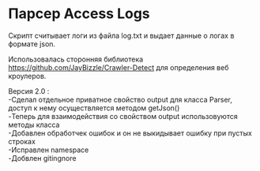 # Парсер Access Logs

Скрипт считывает логи из файла log.txt и выдает данные о логах в формате json.

Использовалась сторонняя библиотека https://github.com/JayBizzle/Crawler-Detect для определения веб кроулеров.

Версия 2.0 : <br>
-Сделал отдельное приватное свойство output для класса Parser, доступ к нему осуществляется методом getJson() <br>
-Теперь для взаимодействия со свойством output использовуются методы класса<br>
-Добавлен обработчек ошибок и он не выкидывает ошибку при пустых строках<br>
-Исправлен namespace<br>
-Добвлен gitingnore<br>

